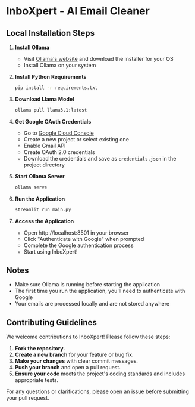 # InboXpert - AI Email Cleaner

## Local Installation Steps

1. **Install Ollama**
   - Visit [Ollama's website](https://ollama.ai) and download the installer for your OS
   - Install Ollama on your system

2. **Install Python Requirements**
   ```bash
   pip install -r requirements.txt
   ```

3. **Download Llama Model**
   ```bash
   ollama pull llama3.1:latest
   ```

4. **Get Google OAuth Credentials**
   - Go to [Google Cloud Console](https://console.cloud.google.com)
   - Create a new project or select existing one
   - Enable Gmail API
   - Create OAuth 2.0 credentials
   - Download the credentials and save as `credentials.json` in the project directory

5. **Start Ollama Server**
   ```bash
   ollama serve
   ```

6. **Run the Application**
   ```bash
   streamlit run main.py
   ```

7. **Access the Application**
   - Open http://localhost:8501 in your browser
   - Click "Authenticate with Google" when prompted
   - Complete the Google authentication process
   - Start using InboXpert!

## Notes
- Make sure Ollama is running before starting the application
- The first time you run the application, you'll need to authenticate with Google
- Your emails are processed locally and are not stored anywhere 


## Contributing Guidelines

We welcome contributions to InboXpert! Please follow these steps:

1. **Fork the repository.**
2. **Create a new branch** for your feature or bug fix.
3. **Make your changes** with clear commit messages.
4. **Push your branch** and open a pull request.
5. **Ensure your code** meets the project's coding standards and includes appropriate tests.

For any questions or clarifications, please open an issue before submitting your pull request.